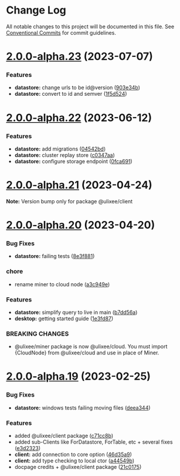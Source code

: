 # Change Log

All notable changes to this project will be documented in this file.
See [Conventional Commits](https://conventionalcommits.org) for commit guidelines.

# [2.0.0-alpha.23](https://github.com/ulixee/platform/compare/v2.0.0-alpha.22...v2.0.0-alpha.23) (2023-07-07)


### Features

* **datastore:** change urls to be id@version ([903e34b](https://github.com/ulixee/platform/commit/903e34b43d8fb2bca060dc6344453da885fef29a))
* **datastore:** convert to id and semver ([1f5d524](https://github.com/ulixee/platform/commit/1f5d524eed5f7af42e271190994040c2d183f450))





# [2.0.0-alpha.22](https://github.com/ulixee/platform/compare/v2.0.0-alpha.21...v2.0.0-alpha.22) (2023-06-12)


### Features

* **datastore:** add migrations ([04542bd](https://github.com/ulixee/platform/commit/04542bdb05bc4250839fdb7b30eb11a2ab20b290))
* **datastore:** cluster replay store ([c0347aa](https://github.com/ulixee/platform/commit/c0347aa4a81c31ac2f80f507cc7a048a360c3561))
* **datastore:** configure storage endpoint ([0fca691](https://github.com/ulixee/platform/commit/0fca6913eb63335c055e5b4c88760092f9c55694))





# [2.0.0-alpha.21](https://github.com/ulixee/platform/compare/v2.0.0-alpha.20...v2.0.0-alpha.21) (2023-04-24)

**Note:** Version bump only for package @ulixee/client





# [2.0.0-alpha.20](https://github.com/ulixee/platform/compare/v2.0.0-alpha.19...v2.0.0-alpha.20) (2023-04-20)


### Bug Fixes

* **datastore:** failing tests ([8e3f881](https://github.com/ulixee/platform/commit/8e3f881876a59c2b241806c04260d73e03d37617))


### chore

* rename miner to cloud node ([a3c949e](https://github.com/ulixee/platform/commit/a3c949e4af806cc6a4acdd4b4b04305946add19b))


### Features

* **datastore:** simplify query to live in main ([b7dd56a](https://github.com/ulixee/platform/commit/b7dd56a69fdcdbb51170758c06b6d23cbd9e0585))
* **desktop:** getting started guide ([1e3fd87](https://github.com/ulixee/platform/commit/1e3fd87973807e8862a5696421aa768a6cd02bb6))


### BREAKING CHANGES

* @ulixee/miner package is now @ulixee/cloud.
You must import {CloudNode} from @ulixee/cloud and use in place of Miner.





# [2.0.0-alpha.19](https://github.com/ulixee/platform/compare/v2.0.0-alpha.17...v2.0.0-alpha.19) (2023-02-25)


### Bug Fixes

* **datastore:** windows tests failing moving files ([deea344](https://github.com/ulixee/platform/commit/deea344e697160d8bb4e17802b166e6778a7095d))


### Features

* added @ulixee/client package ([c71cc8b](https://github.com/ulixee/platform/commit/c71cc8bd99ea1777ad096a0fa9d960782dfdeb7d))
* added sub-Clients like ForDatastore, ForTable, etc + several fixes ([e3d2323](https://github.com/ulixee/platform/commit/e3d23237febf7adfc93da68979a55dd50611d104))
* **client:** add connection to core option ([46d35a9](https://github.com/ulixee/platform/commit/46d35a9d13d27f05cbb59ee2686f52f926a71eb8))
* **client:** add type checking to local ctor ([a44549b](https://github.com/ulixee/platform/commit/a44549bce2dafe0575d74b0340896c157a78b02f))
* docpage credits + @ulixee/client package ([21c0175](https://github.com/ulixee/platform/commit/21c0175c41991a4d89e4f625e10df19cc35be8ec))
